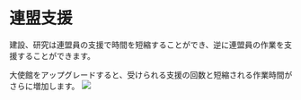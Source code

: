 ﻿# 連盟支援

 建設、研究は連盟員の支援で時間を短縮することができ、逆に連盟員の作業を支援することができます。

大使館をアップグレードすると、受けられる支援の回数と短縮される作業時間がさらに増加します。
![](http://astrokings.s3.amazonaws.com/html/img/help/601_001fedhelp.jpg)